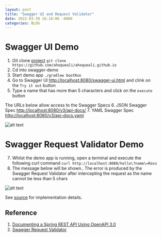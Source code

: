 ```yaml
---
layout: post
title: "Swagger UI and Request Validator"
date: 2022-03-30 16:10:00 -0000
categories: BLOG
---
```

# Swagger UI Demo

1. Git clone [project](https://github.com/ahoqueali/ahoqueali.github.io/tree/master/swagger-demo) `git clone https://github.com/ahoqueali/ahoqueali.github.io`
2. Cd into swagger-demo
3. Start demo app `./gradlew bootRun`
4. Go to Swagger UI [http://localhost:8080/swagger-ui.html](http://localhost:8080/swagger-ui.html) and clink on the `Try it out` button
5. Type a name that has more than 5 characters and click on the `execute` button

The URLs below allow access to the Swagger Specs
6. JSON Swagger Spec [http://localhost:8080/v3/api-docs/](http://localhost:8080/v3/api-docs/)
7. YAML Swagger Spec [http://localhost:8080/v3/api-docs.yaml](http://localhost:8080/v3/api-docs.yaml)

![alt text](https://ahoqueali.github.io/swagger-demo/swagger-ui-demo.png "Swagger UI Demo")


# Swagger Request Validator Demo

7. Whilst the  demo app is running, open a terminal and execute the following curl command `curl http://localhost:8080/hello\?name\=Ross`
8. The message below will be shown.. The error is produced by the Swagger Request Validator after intercepting the request as the name cannot be less than 5 chars

![alt text](https://ahoqueali.github.io/swagger-demo/swagger-request-validator.png "Swagger Request Validator Demo")

See [source](https://github.com/ahoqueali/ahoqueali.github.io/tree/master/swagger-demo) for implementation details.

## Reference
1. [Documenting a Spring REST API Using OpenAPI 3.0](https://www.baeldung.com/spring-rest-openapi-documentation)
2. [Swagger Request Validator](https://bitbucket.org/atlassian/swagger-request-validator/src/master/swagger-request-validator-springmvc/)

